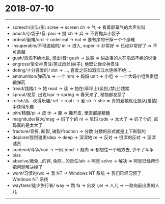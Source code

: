 # 2018-07-10

---

- screech/尖叫/形: scree -> screen ch -> 气 => 看着屏幕气的大声尖叫
- pouch/小袋子/音: pou -> 抛  ch -> 弃 => 不要抛弃小袋子
- ordeal/磨难/ord -> order eal -> eat => 要有序的干掉一个个磨难
- insuperable/不可逾越的/ in -> 进入, super -> 非常好 => 已经非常好了 => 不可逾越
- gush/滔滔不绝地说, 涌出/音: gush -> 故事 => 讲故事的人在滔滔不绝的说话
- engross/使全神贯注/英式肉丝(妹子), 绝壁让你全神贯注
- doting/十分喜爱的/ dot -> ..., 喜爱之前如滔滔江水连绵不绝....
- ammunition/弹药/a -> 一个 mm -> 妈妈 unit -> 小组 => 一个大妈小组负责运输弹药
- tread/践踏/t -> 她 read -> 读 => 她在(草坪上)读到,(禁止)践踏
- sprout/发芽, 出现/spr -> spring => 春天来了, 植物都发芽了
- relish/从...获得乐趣/ rel -> real i -> 爱 sh -> she => 真的爱她就让她从(爱情)中获得乐趣
- pith/精髓/pi -> 皮 th -> 撕 => 撕开皮, 里面都是精髓
- magnitude/巨大/mag -> 妈了个的 ni -> 尼玛 tude -> 太大了 => 妈了个的, 尼玛真的是太大了
- fracture/骨折, 断裂, 破裂/fraction -> 分数 分数的形式就是上下断裂的
- deplore/强烈谴责/dep -> deep -> 深深地  re -> 反对 => 很深的反对 -> 深深谴责
- contend/斗争/con -> 一同 tend -> 趋向 => 都想往一个地方去, 少不了斗争
- bias
- absolve/赦免...的罪, 免除...的责任/ab -> 阿爸 solve -> 解决 => 阿爸已经帮你把问题解决掉了
- wont/习惯的/wo -> 我 NT -> Windows NT 系统 => 我们已经习惯了 Windows NT 系统
- wayfarer/徒步旅行者/ way -> 路 fa -> 出发 r,er -> 人儿 => 一路向前出发的人儿

---
